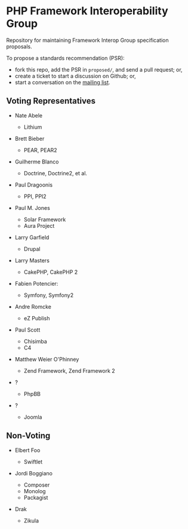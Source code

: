 PHP Framework Interoperability Group
====================================

Repository for maintaining Framework Interop Group specification proposals.

To propose a standards recommendation (PSR):

- fork this repo, add the PSR in `proposed/`, and send a pull request; or,
- create a ticket to start a discussion on Github; or,
- start a conversation on the [mailing list][].

[mailing list]: https://groups.google.com/forum/?fromgroups#!forum/php-standards


Voting Representatives
----------------------

- Nate Abele
    - Lithium

- Brett Bieber
    - PEAR, PEAR2
    
- Guilherme Blanco
    - Doctrine, Doctrine2, et al.

- Paul Dragoonis
    - PPI, PPI2

- Paul M. Jones
    - Solar Framework
    - Aura Project

- Larry Garfield
    - Drupal

- Larry Masters
    - CakePHP, CakePHP 2

- Fabien Potencier:
    - Symfony, Symfony2

- Andre Romcke
    - eZ Publish

- Paul Scott
    - Chisimba
    - C4

- Matthew Weier O'Phinney
    - Zend Framework, Zend Framework 2

- ?
    - PhpBB

- ?
    - Joomla


Non-Voting
----------

- Elbert Foo
    - Swiftlet

- Jordi Boggiano
    - Composer
    - Monolog
    - Packagist

- Drak
    - Zikula

